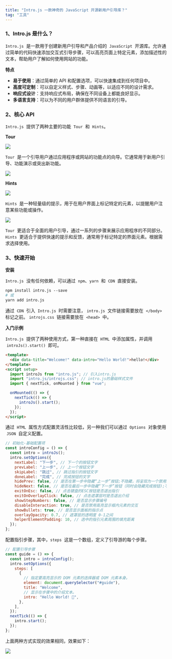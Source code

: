 ```yaml
---
title: "Intro.js 一款神奇的 JavaScript 开源新用户引导库？"
tag: "工具"
---
```


### 1、Intro.js 是什么？

`Intro.js`  是一款用于创建新用户引导和产品介绍的  `JavaScript`  开源库。允许通过简单的代码快速添加交互式引导步骤，可以高亮页面上特定元素，添加描述性的文本，帮助用户了解如何使用网站的功能。

**特点**

- **易于使用**：通过简单的 API 和配置选项，可以快速集成到任何项目中。
- **高度可定制**：可以自定义样式、步骤、动画等，以适应不同的设计需求。
- **响应式设计**：支持响应式布局，确保在不同设备上都能良好显示。
- **多语言支持**：可以为不同的用户群体提供不同语言的引导。

### 2、核心 API

`Intro.js`  提供了两种主要的功能  `Tour`  和  `Hints`。

**Tour**

<img src="../imgs/02/06.gif" />

`Tour`  是一个引导用户通过应用程序或网站的功能点的向导。它通常用于新用户引导、功能演示或突出新功能。

<img src="../imgs/02/05.webp" />

**Hints**

<img src="../imgs/02/06.webp" />

`Hints`  是一种轻量级的提示，用于在用户界面上标记特定的元素，以提醒用户注意某些功能或操作。

<img src="../imgs/02/07.webp" />

`Tour`  更适合于全面的用户引导，通过一系列的步骤来展示应用程序的不同部分。`Hints`  更适合于提供快速的提示和反馈，通常用于标记特定的界面元素。根据需求选择使用。

### 3、快速开始

**安装**

`Intro.js`  没有任何依赖，可以通过  `npm`、`yarn`  和  `CDN`  直接安装。

```sh
npm install intro.js --save
# 或
yarn add intro.js
```

通过  `CDN`  引入  `Intro.js`  时需要注意， `intro.js`  文件链接需要放在  `</body>`  标记之前。 `introjs.css`  链接需要放在  `<head>`  中。

**入门示例**

`Intro.js`  提供了两种使用方式，第一种直接在  `HTML`  中添加属性，并调用  `introJs().start()`  即可。

```html
<template>
  <div data-title="Welcome!" data-intro="Hello World!">hello!</div>
</template>
<script setup>
  import introJs from "intro.js"; // 引入intro.js
  import "intro.js/introjs.css"; // intro.js的基础样式文件
  import { nextTick, onMounted } from "vue";

  onMounted(() => {
    nextTick(() => {
      introJs().start();
    });
  });
</script>
```

通过  `HTML`  属性方式配置灵活性比较低，另一种我们可以通过  `Options`  对象使用  `JSON`  自定义配置。

```js
// 初始化-基础配置项
const introConfig = () => {
  const intro = introJs();
  intro.setOptions({
    nextLabel: "下一步", // 下一个的按钮文字
    prevLabel: "上一步", // 上一个按钮文字
    skipLabel: "跳过", // 跳过指引的按钮文字
    doneLabel: "完成", // 完成按钮的文字
    hidePrev: false, // 是否在第一步中隐藏“上一步”按钮;不隐藏，将呈现为一个禁用的按钮
    hideNext: false, // 是否在最后一步中隐藏“下一步”按钮（同时会隐藏完成按钮);不隐藏，将呈现为一个禁用的按钮
    exitOnEsc: false, // 点击键盘的ESC按钮是否退出指引
    exitOnOverlayClick: false, // 点击遮罩层时是否退出介绍
    showStepNumbers: false, // 是否显示步骤编号
    disableInteraction: true, // 是否禁用高亮显示框内元素的交互
    showBullets: true, // 是否显示面板的指示点
    overlayOpacity: 0.7, // 遮罩层的透明度 0-1之间
    helperElementPadding: 10, // 选中的指引元素周围的填充距离
  });
};
```

配置指引步骤，其中，`steps`  这是一个数组，定义了引导游的每个步骤。

```js
// 配置引导步骤
const guide = () => {
  const intro = introConfig();
  intro.setOptions({
    steps: [
      {
        // 指定要高亮显示的 DOM 元素的选择器或 DOM 元素本身。
        element: document.querySelector("#guide"),
        title: "Welcome",
        // 显示在步骤中的介绍文本。
        intro: "Hello World! 👋",
      },
    ],
  });
  nextTick(() => {
    intro.start();
  });
};
```

上面两种方式实现的效果相同，效果如下：

<img src="../imgs/02/08.webp" />